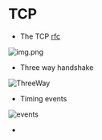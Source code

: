 # TCP
* The TCP [rfc](https://www.ietf.org/rfc/rfc793.txt)

![img.png](https://github.com/hojat-gazestani/DevOps/blob/main/haproxy/pictures/03-tcp.png)



* Three way handshake

![ThreeWay](https://github.com/hojat-gazestani/DevOps/blob/main/haproxy/pictures/04-three-way-handshake.png)


* Timing events

![events](https://github.com/hojat-gazestani/DevOps/blob/main/haproxy/pictures/05-Timing%20events.png)


* 
